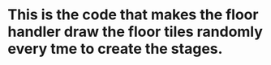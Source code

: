 # This is the code that makes the floor handler draw the floor tiles randomly every tme to create the stages.
